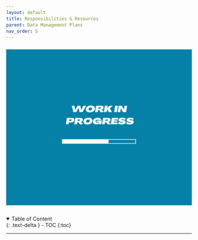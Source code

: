 ```yaml
---
layout: default
title: Responsibilities & Resources
parent: Data Management Plans
nav_order: 5
---
```


<p style="margin-top:25px">
<img src="figures/work-in-progress.png" width="600"/>
</p>

<p style="margin-top:25px;margin-left:30px;margin-bottom:25px"></p>

<details open markdown="block">
  <summary>
    Table of Content
  </summary>
  {: .text-delta }
 - TOC
{:toc}
</details>


---

